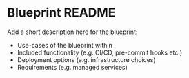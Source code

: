 # Blueprint README

Add a short description here for the blueprint:

* Use-cases of the blueprint within
* Included functionality (e.g. CI/CD, pre-commit hooks etc.)
* Deployment options (e.g. infrastructure choices)
* Requirements (e.g. managed services)
